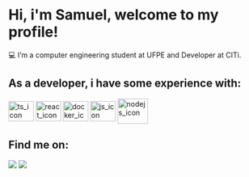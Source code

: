 # Hi, i'm Samuel, welcome to my profile!

💻 I’m a computer engineering student at UFPE and Developer at CITi.

## As a developer, i have some experience with:
<div style="display:inline-block">
  <img align="center" alt="ts_icon" height=40 width=50 src="https://cdn.jsdelivr.net/gh/devicons/devicon@latest/icons/typescript/typescript-original.svg" />
  <img align="center" alt="react_icon" height=40 width=50 src="https://cdn.jsdelivr.net/gh/devicons/devicon@latest/icons/react/react-original.svg" /> 
  <img align="center" alt="docker_icon" height=40 width=50 src="https://cdn.jsdelivr.net/gh/devicons/devicon@latest/icons/docker/docker-plain.svg" />
  <img align="center" alt="js_icon" height=40 width=50 src="https://cdn.jsdelivr.net/gh/devicons/devicon/icons/javascript/javascript-original.svg" />
  <img align="center" alt="nodejs_icon" height=50 width=60  src="https://cdn.jsdelivr.net/gh/devicons/devicon@latest/icons/nodejs/nodejs-original.svg" />
</div>

## Find me on: 
<div>
  <a href="https://www.linkedin.com/in/samuel-nunes-7842b8245" target="_blank"><img src="https://img.shields.io/badge/LinkedIn-0077B5?style=for-the-badge&logo=linkedin&logoColor=white" target="_blank"></a>
  <a href="https://www.instagram.com/samuelllna/" target="_blank"><img src="https://img.shields.io/badge/Instagram-E4405F?style=for-the-badge&logo=instagram&logoColor=white" target="_blank"></a>
</div>
